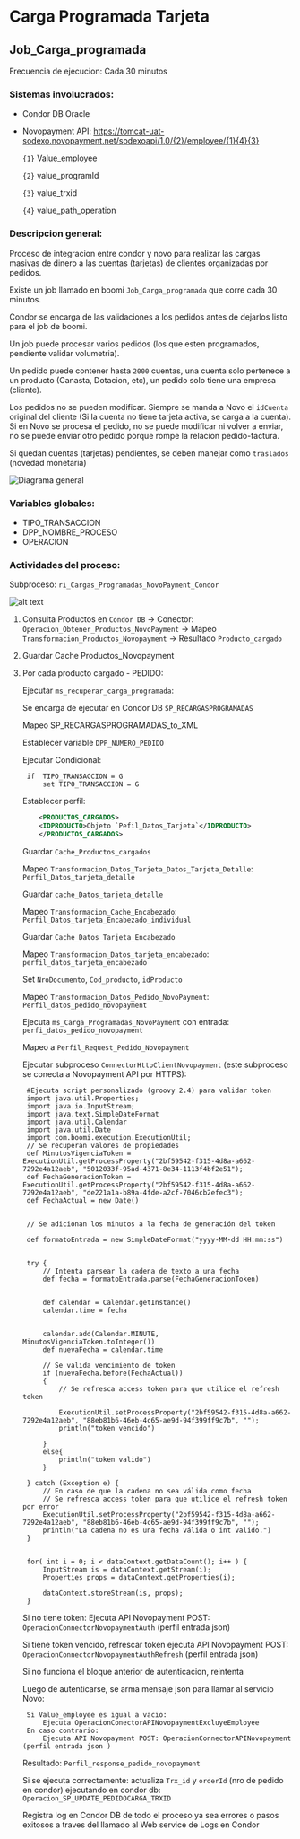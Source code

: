 # Carga Programada Tarjeta

## Job_Carga_programada

Frecuencia de ejecucion: Cada 30 minutos

### Sistemas involucrados: 

 - Condor DB Oracle

 - Novopayment API: https://tomcat-uat-sodexo.novopayment.net/sodexoapi/1.0/{2}/employee/{1}{4}{3}
	
    `{1}` Value_employee
	
    `{2}` value_programId
	
    `{3}` value_trxid
	
    `{4}` value_path_operation

### Descripcion general:
Proceso de integracion entre condor y novo para realizar las cargas masivas de dinero a las cuentas (tarjetas) de clientes organizadas por pedidos. 

Existe un job llamado en boomi `Job_Carga_programada` que corre cada 30 minutos.

Condor se encarga de las validaciones a los pedidos antes de dejarlos listo para el job de boomi.

Un job puede procesar varios pedidos (los que esten programados, pendiente validar volumetria).

Un pedido puede contener hasta `2000` cuentas, una cuenta solo pertenece a un producto (Canasta, Dotacion, etc), un pedido solo tiene una empresa (cliente).

Los pedidos no se pueden modificar. Siempre se manda a Novo el `idCuenta` original del cliente (Si la cuenta no tiene tarjeta activa, se carga a la cuenta). Si en Novo se procesa el pedido, no se puede modificar ni volver a enviar, no se puede enviar otro pedido porque rompe la relacion pedido-factura.

Si quedan cuentas (tarjetas) pendientes, se deben manejar como `traslados` (novedad monetaria)

![Diagrama general](<assets/Pluxee_flowDiagrams_v3-AS-IS Scheduled Deposit.jpg>)

### Variables globales:
- TIPO_TRANSACCION
- DPP_NOMBRE_PROCESO
- OPERACION

### Actividades del proceso: 
Subproceso: `ri_Cargas_Programadas_NovoPayment_Condor`

![alt text](assets/ri_Cargas_Programadas_NovoPayment_Condor.png)

1. Consulta Productos en `Condor DB` -> Conector: `Operacion_Obtener_Productos_NovoPayment` -> Mapeo `Transformacion_Productos_Novopayment` -> Resultado `Producto_cargado`

<!-- EJEMPLO.... -->

2. Guardar Cache Productos_Novopayment

<!--VALIDAR CON EJEMPLOS-->
3. Por cada producto cargado - PEDIDO:

    Ejecutar `ms_recuperar_carga_programada`: 

    Se encarga de ejecutar en Condor DB `SP_RECARGASPROGRAMADAS` 
    
    Mapeo SP_RECARGASPROGRAMADAS_to_XML 	
	
    Establecer variable `DPP_NUMERO_PEDIDO`	
    
    Ejecutar Condicional:
	    
        if	TIPO_TRANSACCION = G
		    set TIPO_TRANSACCION = G
     
    Establecer perfil:
    ```xml
        <PRODUCTOS_CARGADOS>
        <IDPRODUCTO>Objeto `Pefil_Datos_Tarjeta`</IDPRODUCTO>
        </PRODUCTOS_CARGADOS>	
    ```
    Guardar `Cache_Productos_cargados`
	
	Mapeo `Transformacion_Datos_Tarjeta_Datos_Tarjeta_Detalle`: `Perfil_Datos_tarjeta_detalle`

	Guardar `cache_Datos_tarjeta_detalle`
	
	Mapeo `Transformacion_Cache_Encabezado`: `Perfil_Datos_tarjeta_Encabezado_individual`
	
    Guardar `Cache_Datos_Tarjeta_Encabezado`

	Mapeo `Transformacion_Datos_tarjeta_encabezado`: `perfil_datos_tarjeta_encabezado` 
	
	Set `NroDocumento`, `Cod_producto`, `idProducto`
	
	Mapeo `Transformacion_Datos_Pedido_NovoPayment`: `Perfil_datos_pedido_novopayment`
	
	Ejecuta `ms_Carga_Programadas_NovoPayment` con entrada: `perfi_datos_pedido_novopayment`

	Mapeo a `Perfil_Request_Pedido_Novopayment`

	Ejecutar subproceso `ConnectorHttpClientNovopayment` (este subproceso se conecta a Novopayment API por HTTPS):

		#Ejecuta script personalizado (groovy 2.4) para validar token
		import java.util.Properties;
        import java.io.InputStream;
        import java.text.SimpleDateFormat
        import java.util.Calendar
        import java.util.Date
        import com.boomi.execution.ExecutionUtil;
        // Se recuperan valores de propiedades
        def MinutosVigenciaToken = ExecutionUtil.getProcessProperty("2bf59542-f315-4d8a-a662-7292e4a12aeb", "5012033f-95ad-4371-8e34-1113f4bf2e51");
        def FechaGeneracionToken = ExecutionUtil.getProcessProperty("2bf59542-f315-4d8a-a662-7292e4a12aeb", "de221a1a-b89a-4fde-a2cf-7046cb2efec3");
        def FechaActual = new Date()


        // Se adicionan los minutos a la fecha de generación del token

        def formatoEntrada = new SimpleDateFormat("yyyy-MM-dd HH:mm:ss")


        try {
            // Intenta parsear la cadena de texto a una fecha
            def fecha = formatoEntrada.parse(FechaGeneracionToken)
            
            
            def calendar = Calendar.getInstance()
            calendar.time = fecha
            

            calendar.add(Calendar.MINUTE, MinutosVigenciaToken.toInteger())
            def nuevaFecha = calendar.time
            
            // Se valida vencimiento de token
            if (nuevaFecha.before(FechaActual))
            {
                // Se refresca access token para que utilice el refresh token

                ExecutionUtil.setProcessProperty("2bf59542-f315-4d8a-a662-7292e4a12aeb", "88eb81b6-46eb-4c65-ae9d-94f399ff9c7b", "");
                println("token vencido")
            
            }
            else{
                println("token valido")
            }
            
        } catch (Exception e) {
            // En caso de que la cadena no sea válida como fecha
            // Se refresca access token para que utilice el refresh token por error
            ExecutionUtil.setProcessProperty("2bf59542-f315-4d8a-a662-7292e4a12aeb", "88eb81b6-46eb-4c65-ae9d-94f399ff9c7b", "");
            println("La cadena no es una fecha válida o int valido.")
        }


        for( int i = 0; i < dataContext.getDataCount(); i++ ) {
            InputStream is = dataContext.getStream(i);
            Properties props = dataContext.getProperties(i);

            dataContext.storeStream(is, props);
        }

    Si no tiene token: Ejecuta API Novopayment POST: `OperacionConnectorNovopaymentAuth` (perfil entrada json)

	Si tiene token vencido, refrescar token ejecuta API Novopayment POST: `OperacionConnectorNovopaymentAuthRefresh` (perfil entrada json)  
	
    Si no funciona el bloque anterior de autenticacion, reintenta

	Luego de autenticarse, se arma mensaje json para llamar al servicio Novo:

    <!-- validar perfil de entrada en la operacion novo -->

	    Si Value_employee es igual a vacio:
			Ejecuta OperacionConectorAPINovopaymentExcluyeEmployee
		En caso contrario:
			Ejecuta API Novopayment POST: OperacionConnectorAPINovopayment (perfil entrada json )
	
    Resultado: `Perfil_response_pedido_novopayment`
			
	Si se ejecuta correctamente: actualiza `Trx_id` y `orderId` (nro de pedido en condor) ejecutando en condor db: `Operacion_SP_UPDATE_PEDIDOCARGA_TRXID`
	
	Registra log en Condor DB de todo el proceso ya sea errores o pasos exitosos a traves del llamado al Web service de Logs en Condor 

